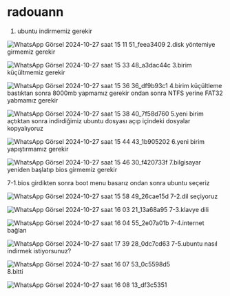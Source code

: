 # radouann
1. ubuntu indirmemiz gerekir

  ![WhatsApp Görsel 2024-10-27 saat 15 11 51_feea3409](https://github.com/user-attachments/assets/800f5aa7-fe9c-41f7-a9b2-851bf9088522)
2.disk yöntemiye girmemiz gerekir

 ![WhatsApp Görsel 2024-10-27 saat 15 33 48_a3dac44c](https://github.com/user-attachments/assets/d73ba275-0077-4208-8dc6-562ab0a7b389)
3.birim küçültmemiz gerekir

 ![WhatsApp Görsel 2024-10-27 saat 15 36 36_df9b93c1](https://github.com/user-attachments/assets/eb3bfe85-098e-4955-acc8-fa1e67e3576f)
4.birim küçültleme bastıktan sonra 8000mb yapmamız gerekir ondan sonra NTFS yerine FAT32 yabmamız gerekir

 ![WhatsApp Görsel 2024-10-27 saat 15 38 40_7f58d760](https://github.com/user-attachments/assets/2fb8159a-c5a2-4c8c-98c5-3f1bfa56354d)
5.yeni birim açtıktan sonra indirdiğimiz ubuntu dosyası açıp içindeki dosyalar kopyalıyoruz

 ![WhatsApp Görsel 2024-10-27 saat 15 44 43_1b905202](https://github.com/user-attachments/assets/5c2e69cd-928a-4aef-af38-bca5f59c8402)
6.yeni birim yapıştırmamız gerekir

 ![WhatsApp Görsel 2024-10-27 saat 15 46 30_f420733f](https://github.com/user-attachments/assets/d1798fdf-257c-4c74-973e-824e53059f1a)
7.bilgisayar yeniden başlatıp bios girmemiz gerekir

7-1.bios girdikten sonra boot menu basarız ondan sonra ubuntu seçeriz

 ![WhatsApp Görsel 2024-10-27 saat 15 58 49_26cae15d](https://github.com/user-attachments/assets/274d2c2b-1c21-4586-b090-c5a02d7e890f)
7-2.dil seçiyoruz

 ![WhatsApp Görsel 2024-10-27 saat 16 03 21_13a68a95](https://github.com/user-attachments/assets/a64e5d6a-5527-40eb-94d6-916df9b84729)
7-3.klavye dili

![WhatsApp Görsel 2024-10-27 saat 16 04 55_2e07a01b](https://github.com/user-attachments/assets/a0717a2f-6e76-4772-8537-5440882c7114)
7-4.internet bağlan

![WhatsApp Görsel 2024-10-27 saat 17 39 28_0dc7cd63](https://github.com/user-attachments/assets/be477581-3404-4fce-a377-314cdcd2ec0f)
 7-5.ubuntu nasıl indirmek istiyorsunuz?
 
 ![WhatsApp Görsel 2024-10-27 saat 16 07 53_0c5598d5](https://github.com/user-attachments/assets/2af6d90e-8fff-43e7-919b-58de0d17db73)  
  8.bitti
  
   ![WhatsApp Görsel 2024-10-27 saat 16 08 13_df3c5351](https://github.com/user-attachments/assets/bcba86b2-e3b6-4896-a1e4-b4a7927142d3)

